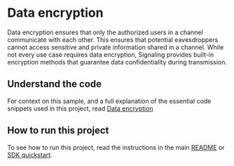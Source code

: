 # Data encryption

Data encryption ensures that only the authorized users in a channel communicate with each other. This ensures that potential eavesdroppers cannot access sensitive and private information shared in a channel. While not every use case requires data encryption, Signaling provides built-in encryption methods that guarantee data confidentiality during transmission.

## Understand the code

For context on this sample, and a full explanation of the essential code snippets used in this project, read [Data encryption](https://docs-beta.agora.io/en/signaling/develop/data-encryption?platform=unity)


## How to run this project

To see how to run this project, read the instructions in the main [README](../../README.md) or [SDK quickstart](https://docs-beta.agora.io/en/signaling/get-started/get-started-sdk).
